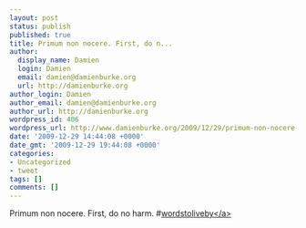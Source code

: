 ```yaml
---
layout: post
status: publish
published: true
title: Primum non nocere. First, do n...
author:
  display_name: Damien
  login: Damien
  email: damien@damienburke.org
  url: http://damienburke.org
author_login: Damien
author_email: damien@damienburke.org
author_url: http://damienburke.org
wordpress_id: 406
wordpress_url: http://www.damienburke.org/2009/12/29/primum-non-nocere-first-do-n/
date: '2009-12-29 14:44:08 +0000'
date_gmt: '2009-12-29 19:44:08 +0000'
categories:
- Uncategorized
- tweet
tags: []
comments: []
---
```

<p>Primum non nocere. First, do no harm. #<a href="http:&#47;&#47;search.twitter.com&#47;search?q=%23wordstoliveby" class="aktt_hashtag">wordstoliveby<&#47;a></p>
